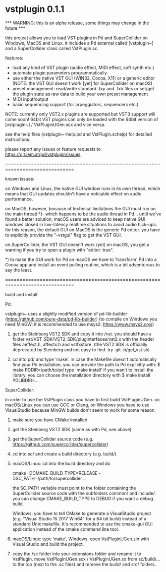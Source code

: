 vstplugin 0.1.1
==============================================================================

*** WARNING: this is an alpha release, some things may change in the future ***

this project allows you to load VST plugins in Pd and SuperCollider on Windows, MacOS and Linux.
it includes a Pd external called [vstplugin~] and a SuperCollider class called VstPlugin.sc.

features:
* load any kind of VST plugin (audio effect, MIDI effect, soft synth etc.)
* automate plugin parameters programmatically
* use either the native VST GUI (WIN32, Cocoa, X11) or a generic editor
  (NOTE: the VST GUI doesn't work [yet] for SuperCollider on macOS)
* preset management: read/write standard .fxp and .fxb files or
  set/get the plugin state as raw data to build your own preset management
* MIDI input/output
* basic sequencing support (for arpeggiators, sequencers etc.)


NOTE: currently only VST2.x plugins are supported but VST3 support will come soon!
64bit VST plugins can only be loaded with the 64bit version of [vstplugin~] / VstPluginUGen.scx and vice versa.

see the help files (vstplugin~-help.pd and VstPlugin.schelp) for detailed instructions.

please report any issues or feature requests to https://git.iem.at/pd/vstplugin/issues

==============================================================================

known issues:

on Windows and Linux, the native GUI window runs in its own thread, which means
that GUI updates shouldn't have a noticable effect on audio performance.

on MacOS, however, because of technical limitations the GUI must run on
the main thread *)- which happens to be the audio thread in Pd...
until we've found a better solution, macOS users are adviced to keep native GUI
windows closed in low-latency realtime situations to avoid audio hick-ups.
for this reason, the default GUI on MacOS is the generic Pd editor.
you have to explicitly provide the "-vstgui" flag to get the VST GUI.

on SuperCollider, the VST GUI doesn't work (yet) on macOS, you get a warning if you try
to open a plugin with "editor: true".

*) to make the GUI work for Pd on macOS we have to 'transform' Pd into a Cocoa app
and install an event polling routine, which is a bit adventurous to say the least.

==============================================================================

build and install:

Pd:

vstplugin~ uses a slightly modified version of pd-lib-builder (https://github.com/pure-data/pd-lib-builder)
(to compile on Windows you need MinGW; it is recommended to use msys2: https://www.msys2.org/)

1) 	get the Steinberg VST2 SDK and copy it into /vst.
	you should have a folder vst/VST_SDK/VST2_SDK/pluginterfaces/vst2.x
	with the header files aeffect.h, affectx.h and vstfxstore.
	(the VST2 SDK is officially deprecated by Steinberg and not easy to find. try .git-ci/get_vst.sh)

2) 	cd into pd/ and type 'make'. in case the Makefile doesn't automatically find your Pd installation,
	you can provide the path to Pd explicitly with:
	$ make PDDIR=/path/to/pd
	type 'make install' if you wan't to install the library. you can choose the installation directory with
	$ make install PDLIBDIR=...
	
SuperCollider:

in order to use the VstPlugin class you have to first build VstPluginUGen. on macOS/Linux you can use GCC or Clang,
on Windows you have to use VisualStudio because MinGW builds don't seem to work for some reason.

1) 	make sure you have CMake installed
2) 	get the Steinberg VST2 SDK (same as with Pd, see above)
3) 	get the SuperCollider source code (e.g. https://github.com/supercollider/supercollider)
4) 	cd into sc/ and create a build directory (e.g. build/)
5) 	macOS/Linux:	cd into the build directory and do

	cmake -DCMAKE_BUILD_TYPE=RELEASE -DSC_PATH=/path/to/supercollider ..
	
	the SC_PATH variable must point to the folder containing the SuperCollider source code with the subfolders common/ and include/.
	you can change CMAKE_BUILD_TYPE to DEBUG if you want a debug build.
	
	Windows: you have to tell CMake to generate a VisualStudio project (e.g. "Visual Studio 15 2017 Win64" for a 64 bit build) instead of a standard Unix makefile.
	It's recommended to use the cmake-gui GUI application instead of the cmake command line tool.

6) 	macOS/Linux: type 'make', Windows: open VstPluginUGen.sln with Visual Studio and build the project.
7) 	copy the /sc folder into your extensions folder and rename it to VstPlugin.
	move VstPluginUGen.scx / VstPluginUGen.so from sc/build/... to the top (next to the .sc files)
	and remove the build/ and src/ folders.
